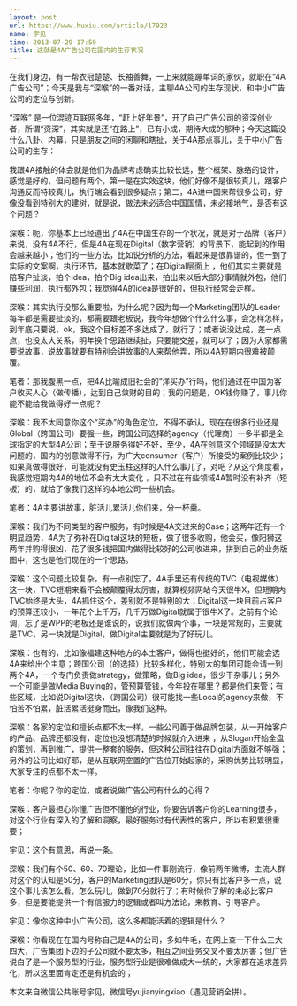 ```yaml
---
layout: post
url: https://www.huxiu.com/article/17923
name: 宇见
time: 2013-07-29 17:59
title: 这就是4A广告公司在国内的生存状况
---
```

在我们身边，有一帮衣冠楚楚、长袖善舞，一上来就能蹦单词的家伙，就职在“4A广告公司”；今天是我与“深喉”的一番对话，主聊4A公司的生存现状，和中小广告公司的定位与创新。

“深喉” 是一位混迹互联网多年，“赶上好年景”，开了自己广告公司的资深创业者，所谓“资深”，其实就是还“在路上”，已有小成，期待大成的那种；今天这篇没什么八卦、内幕，只是朋友之间的闲聊和瞎扯，关于4A那点事儿，关于中小广告公司的生存：

我跟4A接触的体会就是他们为品牌考虑确实比较长远，整个框架、脉络的设计，感觉是好的，但问题有两个，第一是在实效这块，他们好像不是很较真儿，跟客户沟通反而特较真儿，执行端会看到很多疑点；第二，4A进中国来帮很多公司，好像没看到特别大的建树，就是说，做法未必适合中国国情，未必接地气，是否有这个问题？

深喉：呃，你基本上已经道出了4A在中国生存的一个状况，就是对于品牌（客户）来说，没有4A不行，但是4A在现在Digital（数字营销）的背景下，能起到的作用会越来越小；他们的一些方法，比如说分析的方法，看起来是很靠谱的，但一到了实际的文案啊，执行环节，基本就歇菜了；在Digital层面上 ，他们其实主要就是陪客户扯淡，拍个idea，拍个Big idea出来，拍出来以后大部分事情就外包，他们赚些利润，执行都外包；我觉得4A的idea是很好的，但执行经常会走样。

深喉：其实执行没那么重要啦，为什么呢？因为每一个Marketing团队的Leader每年都是需要扯淡的，都需要跟老板说，我今年想做个什么什么事，会怎样怎样，到年底只要说，ok，我这个目标差不多达成了，就行了；或者说没达成，差一点点，也没太大关系，明年换个思路继续扯，只要能交差，就可以了；因为大家都需要说故事，说故事就要有特别会讲故事的人来帮他弄，所以4A短期内很难被颠覆。

笔者：那我腹黑一点，把4A比喻成旧社会的“洋买办”行吗，他们通过在中国为客户收买人心（做传播），达到自己敛财的目的；我的问题是，OK钱你赚了，事儿你能不能给我做得好一点呢？

深喉：我不太同意你这个“买办”的角色定位，不得不承认，现在在很多行业还是Global（跨国公司）要强一些，跨国公司选择的agency（代理商）一多半都是全球指定的大型4A公司；至于说服务得好不好，至少，4A在创意这个领域是没太大问题的，国内的创意做得不行，为广大consumer（客户）所接受的案例比较少；如果真做得很好，可能就没有史玉柱这样的人什么事儿了，对吧？从这个角度看，我感觉短期内4A的地位不会有太大变化 ，只不过在有些领域4A暂时没有补齐（短板）的，就给了像我们这样的本地公司一些机会。

笔者：4A主要讲故事，脏活儿累活儿你们来，分一杯羹。

深喉：我们为不同类型的客户服务，有时候是4A交过来的Case；这两年还有一个明显趋势，4A为了弥补在Digital这块的短板，做了很多收购，他会买，像阳狮这两年并购得很凶，花了很多钱把国内做得比较好的公司收进来，拼到自己的业务版图中，这也是他们现在的一个思路。

深喉：这个问题比较复杂，有一点别忘了，4A手里还有传统的TVC（电视媒体）这一块，TVC短期来看不会被颠覆得太厉害，就算视频网站今天很牛X，但短期内TVC始终是大头，4A抓住这个，差别就不是特别的大；Digital这一块目前占客户的预算还较小，一年花个上千万，几千万做Digital就属于很牛X了。之前有个论调，忘了是WPP的老板还是谁说的，说我们就做两个事，一块是常规的，主要就是TVC，另一块就是Digital，做Digital主要就是为了好玩儿。

深喉：也有的，比如像福建这种地方的本土客户，做得也挺好的，他们可能会选4A来给出个主意；跨国公司（的选择）比较多样化，特别大的集团可能会请一到两个4A，一个专门负责做strategy，做策略，做Big idea，很少干杂事儿；另外一个可能是做Media Buying的，管预算管钱，今年投在哪里？都是他们来管；有些区域，比如说Digital这块，（跨国公司）很可能找一些Local的agency来做，不怕苦不怕累，脏活累活挺身而出，像我们这种。

深喉：各家的定位和擅长点都不太一样，一些公司善于做品牌包装，从一开始客户的产品、品牌还都没有，定位也没想清楚的时候就介入进来 ，从Slogan开始全盘的策划，再到推广，提供一整套的服务，但这种公司往往在Digital方面就不够强；另外的公司比如好耶，是从互联网空置的广告位开始起家的，采购优势比较明显，大家专注的点都不太一样。

笔者：你呢？你的定位，或者说做广告公司有什么的心得？

深喉：客户最担心你懂广告但不懂他的行业，你要告诉客户你的Learning很多，对这个行业有深入的了解和洞察，最好服务过有代表性的客户，所以有积累很重要；

宇见：这个有意思，再说一条。

深喉：我们有个50、60、70理论，比如一件事刚流行，像前两年微博，主流人群对这个的认知是50分，客户的Marketing团队是60分，你只有比客户多一点，说这个事儿该怎么看，怎么玩儿，做到70分就行了；有时候你了解的未必比客户多，但是要能提供一个有信服力的逻辑或者叫方法论，来教育、引导客户。

宇见：像你这种中小广告公司，这么多都能活着的逻辑是什么？

深喉：你看现在在国内号称自己是4A的公司，多如牛毛，在网上查一下什么三大四大，广告集团下边的子公司就不要太多，相互之间业务交叉不要太厉害；但广告说白了是一个服务型的行业，服务型行业是很难做成大一统的，大家都在追求差异化，所以这里面肯定还是有机会的；

本文来自微信公共账号宇见，微信号yujianyingxiao（遇见营销全拼）。

